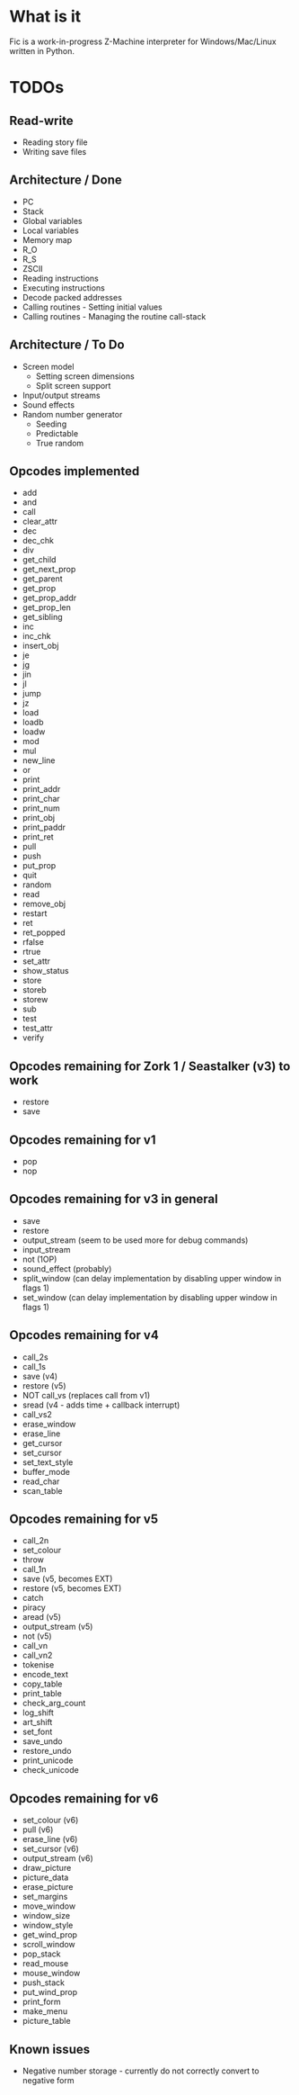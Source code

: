# What is it
Fic is a work-in-progress Z-Machine interpreter for Windows/Mac/Linux written in Python.

# TODOs
## Read-write
- Reading story file
- Writing save files

## Architecture / Done
- PC
- Stack
- Global variables
- Local variables
- Memory map
- R_O
- R_S
- ZSCII
- Reading instructions
- Executing instructions
- Decode packed addresses
- Calling routines - Setting initial values
- Calling routines - Managing the routine call-stack

## Architecture / To Do
- Screen model
  - Setting screen dimensions
  - Split screen support
- Input/output streams
- Sound effects
- Random number generator
  - Seeding
  - Predictable
  - True random

## Opcodes implemented
- add
- and
- call
- clear_attr
- dec
- dec_chk
- div
- get_child
- get\_next_prop
- get_parent
- get_prop
- get\_prop_addr
- get\_prop_len
- get_sibling
- inc
- inc_chk
- insert_obj
- je
- jg
- jin
- jl
- jump
- jz
- load
- loadb
- loadw
- mod
- mul
- new_line
- or
- print
- print_addr
- print_char
- print_num
- print_obj
- print_paddr
- print_ret
- pull
- push
- put_prop
- quit
- random
- read
- remove_obj
- restart
- ret
- ret_popped
- rfalse
- rtrue
- set_attr
- show_status
- store
- storeb
- storew
- sub
- test
- test_attr
- verify

## Opcodes remaining for Zork 1 / Seastalker (v3) to work
- restore
- save

## Opcodes remaining for v1
- pop
- nop

## Opcodes remaining for v3 in general
- save
- restore
- output_stream (seem to be used more for debug commands)
- input_stream
- not (1OP)
- sound_effect (probably)
- split_window (can delay implementation by disabling upper window in flags 1)
- set_window (can delay implementation by disabling upper window in flags 1)

## Opcodes remaining for v4
- call_2s
- call_1s
- save (v4)
- restore (v5)
- NOT call_vs (replaces call from v1)
- sread (v4 - adds time + callback interrupt)
- call_vs2
- erase_window
- erase_line
- get_cursor
- set_cursor
- set_text_style
- buffer_mode
- read_char
- scan_table

## Opcodes remaining for v5
- call_2n
- set_colour
- throw
- call_1n
- save (v5, becomes EXT)
- restore (v5, becomes EXT)
- catch
- piracy
- aread (v5)
- output_stream (v5)
- not (v5)
- call_vn
- call_vn2
- tokenise
- encode_text
- copy_table
- print_table
- check\_arg\_count
- log_shift
- art_shift
- set_font
- save_undo
- restore_undo
- print_unicode
- check_unicode

## Opcodes remaining for v6
- set_colour (v6)
- pull (v6)
- erase_line (v6)
- set_cursor (v6)
- output_stream (v6)
- draw_picture
- picture_data
- erase_picture
- set_margins
- move_window
- window_size
- window_style
- get\_wind_prop
- scroll_window
- pop_stack
- read_mouse
- mouse_window
- push_stack
- put\_wind_prop
- print_form
- make_menu
- picture_table

## Known issues
- Negative number storage - currently do not correctly convert to negative form
